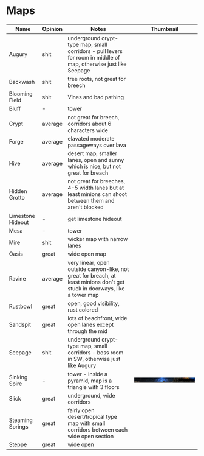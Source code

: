 # Maps 

| Name | Opinion | Notes |  Thumbnail |
| --- | --- | --- | --- |
| Augury | shit | underground crypt-type map, small corridors - pull levers for room in middle of map, otherwise just like Seepage |
| Backwash | shit | tree roots, not great for breech |
| Blooming Field | shit | Vines and bad pathing |
| Bluff | - | tower |
| Crypt | average | not great for breech, corridors about 6 characters wide |
| Forge | average | elavated moderate passageways over lava |
| Hive | average | desert map, smaller lanes, open and sunny which is nice, but not great for breach |
| Hidden Grotto | average | not great for breeches, 4-5 width lanes but at least minions can shoot between them and aren't blocked |
| Limestone Hideout  | - | get limestone hideout |
| Mesa  | - | tower |
| Mire  | shit | wicker map with narrow lanes |
| Oasis | great | wide open map |
| Ravine | average | very linear, open outside canyon-like, not great for breach, at least minions don't get stuck in doorways, like a tower map |
| Rustbowl | great | open, good visibility, rust colored |
| Sandspit | great | lots of beachfront, wide open lanes except through the mid|
| Seepage | shit | underground crypt-type map, small corridors - boss room in SW, otherwise just like Augury |
| Sinking Spire | - | tower - inside a pyramid, map is a triangle with 3 floors | ![Sinking Spire](./images/sinking-spire.png) |
| Slick | great | underground, wide corridors |
| Steaming Springs | great | fairly open desert/tropical type map with small corridors between each wide open section |
| Steppe | great | wide open |

